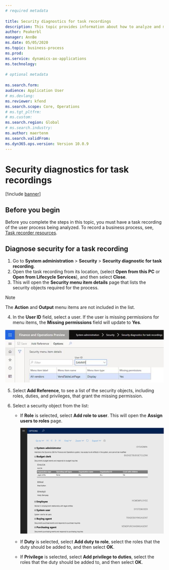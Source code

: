 ```yaml
--- 
# required metadata 
 
title: Security diagnostics for task recordings
description: This topic provides information about how to analyze and manage security permission requirements based on a task recording.
author: Peakerbl
manager: AnnBe 
ms.date: 05/05/2020
ms.topic: business-process 
ms.prod:  
ms.service: dynamics-ax-applications 
ms.technology:  
 
# optional metadata 
 
ms.search.form:    
audience: Application User 
# ms.devlang:  
ms.reviewer: kfend
ms.search.scope: Core, Operations 
# ms.tgt_pltfrm:  
# ms.custom:  
ms.search.region: Global
# ms.search.industry: 
ms.author: maertenm
ms.search.validFrom: 
ms.dyn365.ops.version: Version 10.0.9 
---
```

# Security diagnostics for task recordings

[!include [banner](../../includes/banner.md)]

## Before you begin

Before you complete the steps in this topic, you must have a task recording of the user process being analyzed. To record a business process, see, [Task recorder resources](../../user-interface/task-recorder.md). 

## Diagnose security for a task recording

1. Go to **System administration** > **Security** > **Security diagnostic for task recording**.
2. Open the task recording from its location, (select **Open from this PC** or **Open from Lifecycle Services**), and then select **Close**.
3. This will open the **Security menu item details** page that lists the security objects required for the process.

 > [!NOTE]
 > The **Action** and **Output** menu items are not included in the list.

4. In the **User ID** field, select a user. If the user is missing permissions for menu items, the **Missing permissions** field will update to **Yes**.
  
  ![Security menu item details page](../media/Security-Menu-Item-Details.png)

5. Select **Add Reference**, to see a list of the security objects, including roles, duties, and privileges, that grant the missing permission.
6. Select a security object from the list:

	- If **Role** is selected, select **Add role to user**. This will open the **Assign users to roles** page.
	  
	  ![Assign users to roles page](../media/role-to-user-assignments.png)

	- If **Duty** is selected, select **Add duty to role**, select the roles that the duty should be added to, and then select **OK**.
	- If **Privilege** is selected, select **Add privilege to duties**, select the roles that the duty should be added to, and then select **OK**.
